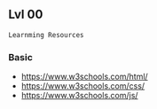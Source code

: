 ## Lvl 00
`Learnming Resources`

### Basic
- https://www.w3schools.com/html/
- https://www.w3schools.com/css/
- https://www.w3schools.com/js/